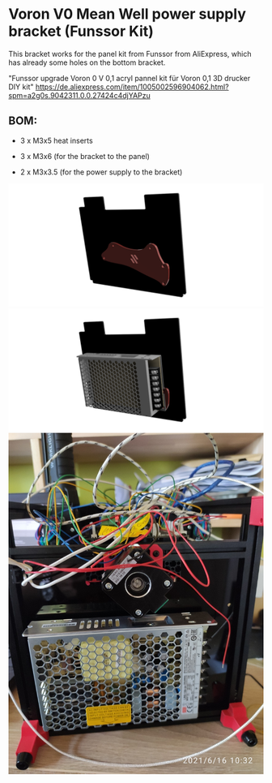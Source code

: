 # Voron V0 Mean Well power supply bracket (Funssor Kit)

This bracket works for the panel kit from Funssor from AliExpress, which has already some holes on the bottom bracket.

"Funssor upgrade Voron 0 V 0,1 acryl pannel kit für Voron 0,1 3D drucker DIY kit"
https://de.aliexpress.com/item/1005002596904062.html?spm=a2g0s.9042311.0.0.27424c4djYAPzu

## BOM:

- 3 x M3x5 heat inserts

- 3 x M3x6 (for the bracket to the panel)

- 2 x M3x3.5 (for the power supply to the bracket)

![Bracket on the panel view](Voron_V0_MW_PS_Bracket_v7_1.png)
![Assembled power supply to the panel](Voron_V0_MW_PS_Bracket_v7_2.png)
![Assembled power supply in real](Voron_V0_MW_PS_Bracket.jpg)
